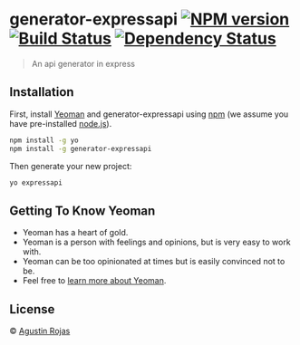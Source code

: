 # generator-expressapi [![NPM version][npm-image]][npm-url] [![Build Status][travis-image]][travis-url] [![Dependency Status][daviddm-image]][daviddm-url]
> An api generator in express

## Installation

First, install [Yeoman](http://yeoman.io) and generator-expressapi using [npm](https://www.npmjs.com/) (we assume you have pre-installed [node.js](https://nodejs.org/)).

```bash
npm install -g yo
npm install -g generator-expressapi
```

Then generate your new project:

```bash
yo expressapi
```

## Getting To Know Yeoman

 * Yeoman has a heart of gold.
 * Yeoman is a person with feelings and opinions, but is very easy to work with.
 * Yeoman can be too opinionated at times but is easily convinced not to be.
 * Feel free to [learn more about Yeoman](http://yeoman.io/).

## License

 © [Agustin Rojas](rojasagusf.com)


[npm-image]: https://badge.fury.io/js/generator-expressapi.svg
[npm-url]: https://npmjs.org/package/generator-expressapi
[travis-image]: https://travis-ci.com/rojasagusf/generator-expressapi.svg?branch=master
[travis-url]: https://travis-ci.com/rojasagusf/generator-expressapi
[daviddm-image]: https://david-dm.org/rojasagusf/generator-expressapi.svg?theme=shields.io
[daviddm-url]: https://david-dm.org/rojasagusf/generator-expressapi
